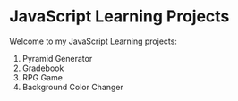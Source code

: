 # JavaScript Learning Projects
Welcome to my JavaScript Learning projects: 

1. Pyramid Generator
2. Gradebook
3. RPG Game
4. Background Color Changer
